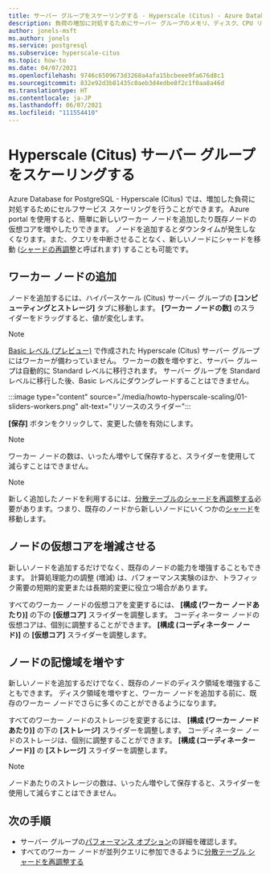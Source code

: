 ```yaml
---
title: サーバー グループをスケーリングする - Hyperscale (Citus) - Azure Database for PostgreSQL
description: 負荷の増加に対処するためにサーバー グループのメモリ、ディスク、CPU リソースを調整する
author: jonels-msft
ms.author: jonels
ms.service: postgresql
ms.subservice: hyperscale-citus
ms.topic: how-to
ms.date: 04/07/2021
ms.openlocfilehash: 9746c6509673d3268a4afa15bcbeee9fa676d8c1
ms.sourcegitcommit: 832e92d3b81435c0aeb3d4edbe8f2c1f0aa8a46d
ms.translationtype: HT
ms.contentlocale: ja-JP
ms.lasthandoff: 06/07/2021
ms.locfileid: "111554410"
---
```

# <a name="scale-a-hyperscale-citus-server-group"></a>Hyperscale (Citus) サーバー グループをスケーリングする

Azure Database for PostgreSQL - Hyperscale (Citus) では、増加した負荷に対処するためにセルフサービス スケーリングを行うことができます。 Azure portal を使用すると、簡単に新しいワーカー ノードを追加したり既存ノードの仮想コアを増やしたりできます。 ノードを追加するとダウンタイムが発生しなくなります。また、クエリを中断させることなく、新しいノードにシャードを移動 ([シャードの再調整](howto-hyperscale-scale-rebalance.md)と呼ばれます) することも可能です。

## <a name="add-worker-nodes"></a>ワーカー ノードの追加

ノードを追加するには、ハイパースケール (Citus) サーバー グループの **[コンピューティングとストレージ]** タブに移動します。  **[ワーカー ノードの数]** のスライダーをドラッグすると、値が変化します。

> [!NOTE]
>
> [Basic レベル (プレビュー)](concepts-hyperscale-tiers.md) で作成された Hyperscale (Citus) サーバー グループにはワーカーが備わっていません。 ワーカーの数を増やすと、サーバー グループは自動的に Standard レベルに移行されます。
> サーバー グループを Standard レベルに移行した後、Basic レベルにダウングレードすることはできません。

:::image type="content" source="./media/howto-hyperscale-scaling/01-sliders-workers.png" alt-text="リソースのスライダー":::

**[保存]** ボタンをクリックして、変更した値を有効にします。

> [!NOTE]
> ワーカー ノードの数は、いったん増やして保存すると、スライダーを使用して減らすことはできません。

> [!NOTE]
> 新しく追加したノードを利用するには、[分散テーブルのシャードを再調整する](howto-hyperscale-scale-rebalance.md)必要があります。つまり、既存のノードから新しいノードにいくつかの[シャード](concepts-hyperscale-distributed-data.md#shards)を移動します。

## <a name="increase-or-decrease-vcores-on-nodes"></a>ノードの仮想コアを増減させる

新しいノードを追加するだけでなく、既存のノードの能力を増強することもできます。 計算処理能力の調整 (増減) は、パフォーマンス実験のほか、トラフィック需要の短期的変更または長期的変更に役立つ場合があります。

すべてのワーカー ノードの仮想コアを変更するには、 **[構成 (ワーカー ノードあたり)]** の下の **[仮想コア]** スライダーを調整します。 コーディネーター ノードの仮想コアは、個別に調整することができます。 **[構成 (コーディネーター ノード)]** の **[仮想コア]** スライダーを調整します。

## <a name="increase-storage-on-nodes"></a>ノードの記憶域を増やす

新しいノードを追加するだけでなく、既存のノードのディスク領域を増強することもできます。 ディスク領域を増やすと、ワーカー ノードを追加する前に、既存のワーカー ノードでさらに多くのことができるようになります。

すべてのワーカー ノードのストレージを変更するには、 **[構成 (ワーカー ノードあたり)]** の下の **[ストレージ]** スライダーを調整します。 コーディネーター ノードのストレージは、個別に調整することができます。 **[構成 (コーディネーター ノード)]** の **[ストレージ]** スライダーを調整します。

> [!NOTE]
> ノードあたりのストレージの数は、いったん増やして保存すると、スライダーを使用して減らすことはできません。

## <a name="next-steps"></a>次の手順

- サーバー グループの[パフォーマンス オプション](concepts-hyperscale-configuration-options.md)の詳細を確認します。
- すべてのワーカー ノードが並列クエリに参加できるように[分散テーブル シャードを再調整する](howto-hyperscale-scale-rebalance.md)
